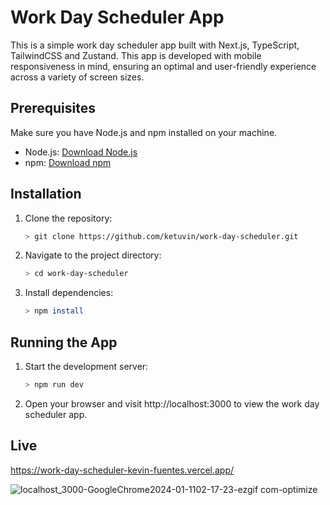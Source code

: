 # Work Day Scheduler App

This is a simple work day scheduler app built with Next.js, TypeScript, TailwindCSS and Zustand. This app is developed with mobile responsiveness in mind, ensuring an optimal and user-friendly experience across a variety of screen sizes.

## Prerequisites

Make sure you have Node.js and npm installed on your machine.

- Node.js: [Download Node.js](https://nodejs.org/)
- npm: [Download npm](https://www.npmjs.com/get-npm)

## Installation

1. Clone the repository:
   ```bash
   > git clone https://github.com/ketuvin/work-day-scheduler.git
2. Navigate to the project directory:
   ```bash
   > cd work-day-scheduler
3. Install dependencies:
   ```bash
   > npm install
## Running the App

1. Start the development server:
   ```bash
   > npm run dev
2. Open your browser and visit http://localhost:3000 to view the work day scheduler app.

## Live
https://work-day-scheduler-kevin-fuentes.vercel.app/

![localhost_3000-GoogleChrome2024-01-1102-17-23-ezgif com-optimize](https://github.com/ketuvin/work-day-scheduler/assets/33052653/1bc35abf-dcde-4f86-9732-9f7682c3a7fb)




